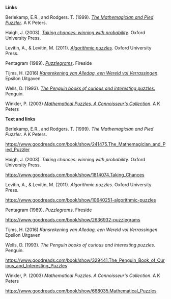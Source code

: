 **Links**

Berlekamp, E.R., and Rodgers. T. (1999). [*The Mathemagician and Pied Puzzler*](https://www.goodreads.com/book/show/241475.The_Mathemagician_and_Pied_Puzzler). A K Peters.

Haigh, J. (2003). [*Taking chances: winning with probability*](https://www.goodreads.com/book/show/1814074.Taking_Chances). Oxford University Press.

Levitin, A., & Levitin, M. (2011). [*Algorithmic puzzles*](https://www.goodreads.com/book/show/10640251-algorithmic-puzzles). Oxford University Press.

Pentagram (1989). [*Puzzlegrams*](https://www.goodreads.com/book/show/2636932-puzzlegrams). Fireside 

Tijms, H. (2016) [*Kansrekening van Alledag, een Wereld vol Verrassingen*](https://www.epsilon-uitgaven.nl/wetenschappelijke-reeks/kansrekening-van-alledag-een-wereld-vol-verrassingen/11004). Epsilon Uitgaven

Wells, D. (1993). [*The Penguin books of curious and interesting puzzles*.](https://www.goodreads.com/book/show/329441.The_Penguin_Book_of_Curious_and_Interesting_Puzzles) Penguin.

Winkler, P. (2003) [*Mathematical Puzzles. A Connoisseur's Collection*](https://www.goodreads.com/book/show/668035.Mathematical_Puzzles). A K Peters





**Text and links**

Berlekamp, E.R., and Rodgers. T. (1999). *The Mathemagician and Pied Puzzler*. A K Peters.

https://www.goodreads.com/book/show/241475.The_Mathemagician_and_Pied_Puzzler

Haigh, J. (2003). *Taking chances: winning with probability*. Oxford University Press.

https://www.goodreads.com/book/show/1814074.Taking_Chances

Levitin, A., & Levitin, M. (2011). *Algorithmic puzzles*. Oxford University Press.

https://www.goodreads.com/book/show/10640251-algorithmic-puzzles

Pentagram (1989). *Puzzlegrams*. Fireside 

https://www.goodreads.com/book/show/2636932-puzzlegrams

Tijms, H. (2016) *Kansrekening van Alledag, een Wereld vol Verrassingen*. Epsilon Uitgaven

Wells, D. (1993). *The Penguin books of curious and interesting puzzles*. Penguin.

https://www.goodreads.com/book/show/329441.The_Penguin_Book_of_Curious_and_Interesting_Puzzles

Winkler, P. (2003) *Mathematical Puzzles. A Connoisseur's Collection*. A K Peters

https://www.goodreads.com/book/show/668035.Mathematical_Puzzles

